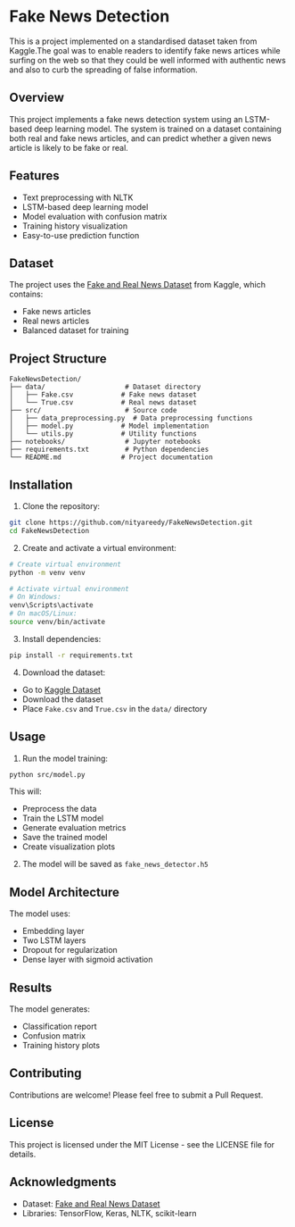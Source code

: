 # Fake News Detection

This is a project implemented on a standardised dataset taken from Kaggle.The goal was to enable readers to identify fake news artices while surfing on the web so that they could be well informed with authentic news and also to curb the spreading of false information.

## Overview

This project implements a fake news detection system using an LSTM-based deep learning model. The system is trained on a dataset containing both real and fake news articles, and can predict whether a given news article is likely to be fake or real.

## Features

- Text preprocessing with NLTK
- LSTM-based deep learning model
- Model evaluation with confusion matrix
- Training history visualization
- Easy-to-use prediction function

## Dataset

The project uses the [Fake and Real News Dataset](https://www.kaggle.com/datasets/clmentbisaillon/fake-and-real-news-dataset) from Kaggle, which contains:
- Fake news articles
- Real news articles
- Balanced dataset for training

## Project Structure

```
FakeNewsDetection/
├── data/                    # Dataset directory
│   ├── Fake.csv            # Fake news dataset
│   └── True.csv            # Real news dataset
├── src/                     # Source code
│   ├── data_preprocessing.py  # Data preprocessing functions
│   ├── model.py            # Model implementation
│   └── utils.py            # Utility functions
├── notebooks/               # Jupyter notebooks
├── requirements.txt         # Python dependencies
└── README.md               # Project documentation
```

## Installation

1. Clone the repository:
```bash
git clone https://github.com/nityareedy/FakeNewsDetection.git
cd FakeNewsDetection
```

2. Create and activate a virtual environment:
```bash
# Create virtual environment
python -m venv venv

# Activate virtual environment
# On Windows:
venv\Scripts\activate
# On macOS/Linux:
source venv/bin/activate
```

3. Install dependencies:
```bash
pip install -r requirements.txt
```

4. Download the dataset:
- Go to [Kaggle Dataset](https://www.kaggle.com/datasets/clmentbisaillon/fake-and-real-news-dataset)
- Download the dataset
- Place `Fake.csv` and `True.csv` in the `data/` directory

## Usage

1. Run the model training:
```bash
python src/model.py
```

This will:
- Preprocess the data
- Train the LSTM model
- Generate evaluation metrics
- Save the trained model
- Create visualization plots

2. The model will be saved as `fake_news_detector.h5`

## Model Architecture

The model uses:
- Embedding layer
- Two LSTM layers
- Dropout for regularization
- Dense layer with sigmoid activation

## Results

The model generates:
- Classification report
- Confusion matrix
- Training history plots

## Contributing

Contributions are welcome! Please feel free to submit a Pull Request.

## License

This project is licensed under the MIT License - see the LICENSE file for details.

## Acknowledgments

- Dataset: [Fake and Real News Dataset](https://www.kaggle.com/datasets/clmentbisaillon/fake-and-real-news-dataset)
- Libraries: TensorFlow, Keras, NLTK, scikit-learn 
